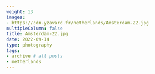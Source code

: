 ```yaml
---
weight: 13
images:
- https://cdn.yzavard.fr/netherlands/Amsterdam-22.jpg
multipleColumn: false
title: Amsterdam-22.jpg
date: 2022-09-14
type: photography
tags:
- archive # all posts
- netherlands
---
```

